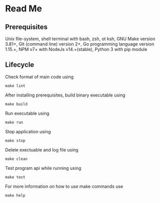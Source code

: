 # Read Me

## Prerequisites
Unix file-system, shell terminal with bash, zsh, ot ksh, GNU Make version 3.81+, Git (command line) version 2+, Go programming language version 1.15.+, NPM v7+ with NodeJs v14.+(stable), Python 3 with pip module

## Lifecycle
Check format of main code using
```
make lint
```
After installing prerequisites, build binary executable using
```
make build
```
Run executable using
```
make run
```
Stop application using
```
make stop
```
Delete exectuable and log file using 
```
make clean
```
Test program api while running using
```
make test
```
For more information on how to use make commands use 
```
make help
```
